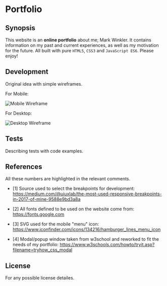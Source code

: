 # Portfolio


## Synopsis


This website is an **online portfolio** about me; Mark Winkler.
It contains information on my past and current experiences,
as well as my motivation for the future. All built with
pure `HTML5`, `CSS3` and `JavaScript ES6`.
Please enjoy!


## Development

Original idea with simple wireframes.

For Mobile:

![Mobile Wireframe](https://github.com/MarkWinkler/MarkWinkler.github.io/blob/master/images/Mobile-Wireframe.jpg)

For Desktop:

![Desktop Wireframe](https://github.com/MarkWinkler/MarkWinkler.github.io/blob/master/images/Desktop-wireframe.jpg)


## Tests

Describing tests with code examples.


## References

All these numbers are highlighted in the relevant comments.

- [1] Source used to select the breakpoints for development: https://medium.com/@uiuxlab/the-most-used-responsive-breakpoints-in-2017-of-mine-9588e9bd3a8a

- [2] All fonts defined to be used on the website come from: https://fonts.google.com

- [3] SVG used for the mobile "menu" icon: https://www.iconfinder.com/icons/134216/hamburger_lines_menu_icon

- [4] Modal/popup window taken from w3school and reworked to fit the needs of my portfolio: https://www.w3schools.com/howto/tryit.asp?filename=tryhow_css_modal


## License

For any possible license detailes.